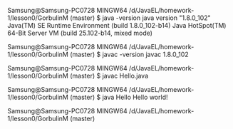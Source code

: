 Samsung@Samsung-PC0728 MINGW64 /d/JavaEL/homework-1/lesson0/GorbulinM (master)
$ java -version
java version "1.8.0_102"
Java(TM) SE Runtime Environment (build 1.8.0_102-b14)
Java HotSpot(TM) 64-Bit Server VM (build 25.102-b14, mixed mode)

Samsung@Samsung-PC0728 MINGW64 /d/JavaEL/homework-1/lesson0/GorbulinM (master)
$ javac -version
javac 1.8.0_102

Samsung@Samsung-PC0728 MINGW64 /d/JavaEL/homework-1/lesson0/GorbulinM (master)
$ javac Hello.java

Samsung@Samsung-PC0728 MINGW64 /d/JavaEL/homework-1/lesson0/GorbulinM (master)
$ java Hello
Hello world!

Samsung@Samsung-PC0728 MINGW64 /d/JavaEL/homework-1/lesson0/GorbulinM (master)
